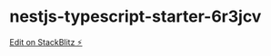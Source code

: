 # nestjs-typescript-starter-6r3jcv

[Edit on StackBlitz ⚡️](https://stackblitz.com/edit/nestjs-typescript-starter-6r3jcv)